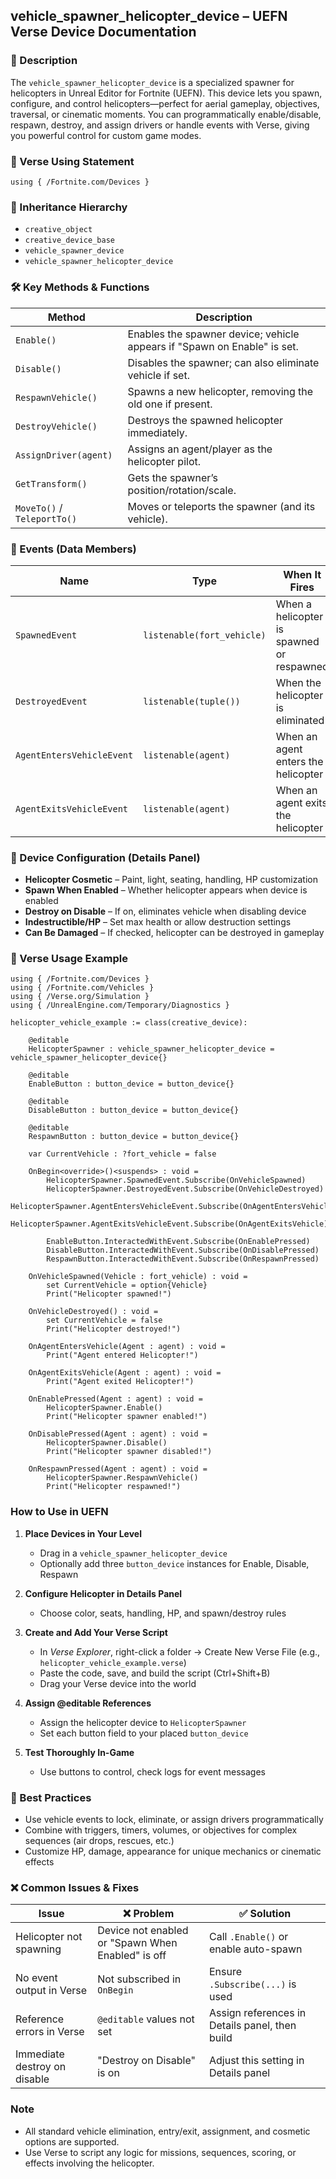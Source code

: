 ## vehicle_spawner_helicopter_device – UEFN Verse Device Documentation

### 📙 Description
The `vehicle_spawner_helicopter_device` is a specialized spawner for helicopters in Unreal Editor for Fortnite (UEFN). This device lets you spawn, configure, and control helicopters—perfect for aerial gameplay, objectives, traversal, or cinematic moments. You can programmatically enable/disable, respawn, destroy, and assign drivers or handle events with Verse, giving you powerful control for custom game modes.

### 🧱 Verse Using Statement
```verse
using { /Fortnite.com/Devices }
```

### 🔗 Inheritance Hierarchy
- `creative_object`
- `creative_device_base`
- `vehicle_spawner_device`
- `vehicle_spawner_helicopter_device`

### 🛠️ Key Methods & Functions
| Method | Description |
|--------|-------------|
| `Enable()` | Enables the spawner device; vehicle appears if "Spawn on Enable" is set. |
| `Disable()` | Disables the spawner; can also eliminate vehicle if set. |
| `RespawnVehicle()` | Spawns a new helicopter, removing the old one if present. |
| `DestroyVehicle()` | Destroys the spawned helicopter immediately. |
| `AssignDriver(agent)` | Assigns an agent/player as the helicopter pilot. |
| `GetTransform()` | Gets the spawner’s position/rotation/scale. |
| `MoveTo()` / `TeleportTo()` | Moves or teleports the spawner (and its vehicle). |

### 🧹 Events (Data Members)
| Name | Type | When It Fires |
|------|------|----------------|
| `SpawnedEvent` | `listenable(fort_vehicle)` | When a helicopter is spawned or respawned |
| `DestroyedEvent` | `listenable(tuple())` | When the helicopter is eliminated |
| `AgentEntersVehicleEvent` | `listenable(agent)` | When an agent enters the helicopter |
| `AgentExitsVehicleEvent` | `listenable(agent)` | When an agent exits the helicopter |

### 🎯 Device Configuration (Details Panel)
- **Helicopter Cosmetic** – Paint, light, seating, handling, HP customization
- **Spawn When Enabled** – Whether helicopter appears when device is enabled
- **Destroy on Disable** – If on, eliminates vehicle when disabling device
- **Indestructible/HP** – Set max health or allow destruction settings
- **Can Be Damaged** – If checked, helicopter can be destroyed in gameplay

### 🧰 Verse Usage Example
```verse
using { /Fortnite.com/Devices }
using { /Fortnite.com/Vehicles }
using { /Verse.org/Simulation }
using { /UnrealEngine.com/Temporary/Diagnostics }

helicopter_vehicle_example := class(creative_device):

    @editable
    HelicopterSpawner : vehicle_spawner_helicopter_device = vehicle_spawner_helicopter_device{}

    @editable
    EnableButton : button_device = button_device{}

    @editable
    DisableButton : button_device = button_device{}

    @editable
    RespawnButton : button_device = button_device{}

    var CurrentVehicle : ?fort_vehicle = false

    OnBegin<override>()<suspends> : void =
        HelicopterSpawner.SpawnedEvent.Subscribe(OnVehicleSpawned)
        HelicopterSpawner.DestroyedEvent.Subscribe(OnVehicleDestroyed)
        HelicopterSpawner.AgentEntersVehicleEvent.Subscribe(OnAgentEntersVehicle)
        HelicopterSpawner.AgentExitsVehicleEvent.Subscribe(OnAgentExitsVehicle)

        EnableButton.InteractedWithEvent.Subscribe(OnEnablePressed)
        DisableButton.InteractedWithEvent.Subscribe(OnDisablePressed)
        RespawnButton.InteractedWithEvent.Subscribe(OnRespawnPressed)

    OnVehicleSpawned(Vehicle : fort_vehicle) : void =
        set CurrentVehicle = option{Vehicle}
        Print("Helicopter spawned!")

    OnVehicleDestroyed() : void =
        set CurrentVehicle = false
        Print("Helicopter destroyed!")

    OnAgentEntersVehicle(Agent : agent) : void =
        Print("Agent entered Helicopter!")

    OnAgentExitsVehicle(Agent : agent) : void =
        Print("Agent exited Helicopter!")

    OnEnablePressed(Agent : agent) : void =
        HelicopterSpawner.Enable()
        Print("Helicopter spawner enabled!")

    OnDisablePressed(Agent : agent) : void =
        HelicopterSpawner.Disable()
        Print("Helicopter spawner disabled!")

    OnRespawnPressed(Agent : agent) : void =
        HelicopterSpawner.RespawnVehicle()
        Print("Helicopter respawned!")
```

### How to Use in UEFN
1. **Place Devices in Your Level**
   - Drag in a `vehicle_spawner_helicopter_device`
   - Optionally add three `button_device` instances for Enable, Disable, Respawn

2. **Configure Helicopter in Details Panel**
   - Choose color, seats, handling, HP, and spawn/destroy rules

3. **Create and Add Your Verse Script**
   - In *Verse Explorer*, right-click a folder → Create New Verse File (e.g., `helicopter_vehicle_example.verse`)
   - Paste the code, save, and build the script (Ctrl+Shift+B)
   - Drag your Verse device into the world

4. **Assign @editable References**
   - Assign the helicopter device to `HelicopterSpawner`
   - Set each button field to your placed `button_device`

5. **Test Thoroughly In-Game**
   - Use buttons to control, check logs for event messages

### 🧠 Best Practices
- Use vehicle events to lock, eliminate, or assign drivers programmatically
- Combine with triggers, timers, volumes, or objectives for complex sequences (air drops, rescues, etc.)
- Customize HP, damage, appearance for unique mechanics or cinematic effects

### ❌ Common Issues & Fixes
| Issue | ❌ Problem | ✅ Solution |
|-------|---------------|----------------|
| Helicopter not spawning | Device not enabled or "Spawn When Enabled" is off | Call `.Enable()` or enable auto-spawn |
| No event output in Verse | Not subscribed in `OnBegin` | Ensure `.Subscribe(...)` is used |
| Reference errors in Verse | `@editable` values not set | Assign references in Details panel, then build |
| Immediate destroy on disable | "Destroy on Disable" is on | Adjust this setting in Details panel |

### Note
- All standard vehicle elimination, entry/exit, assignment, and cosmetic options are supported.
- Use Verse to script any logic for missions, sequences, scoring, or effects involving the helicopter.

